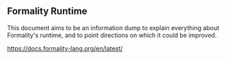 ## Formality Runtime

This document aims to be an information dump to explain everything about Formality's runtime, and to point directions on which it could be improved.

https://docs.formality-lang.org/en/latest/



